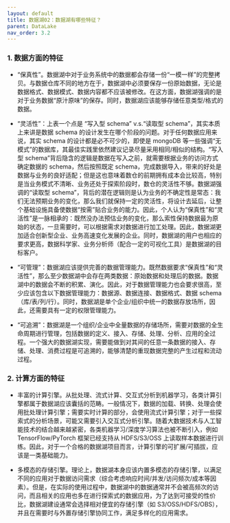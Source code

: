 ```yaml
---
layout: default
title: 数据湖02：数据湖有哪些特征？
parent: DataLake
nav_order: 3.2
---
```


### 1. 数据方面的特征

- “保真性”。数据湖中对于业务系统中的数据都会存储一份“一模一样”的完整拷贝。与数据仓库不同的地方在于，数据湖中必须要保存一份原始数据，无论是数据格式、数据模式、数据内容都不应该被修改。在这方面，数据湖强调的是对于业务数据“原汁原味”的保存。同时，数据湖应该能够存储任意类型/格式的数据。

- “灵活性”：上表一个点是 “写入型 schema” v.s.“读取型 schema”，其实本质上来讲是数据 schema 的设计发生在哪个阶段的问题。对于任何数据应用来说，其实 schema 的设计都是必不可少的，即使是 mongoDB 等一些强调“无模式”的数据库，其最佳实践里依然建议记录尽量采用相同/相似的结构。“写入型 schema”背后隐含的逻辑是数据在写入之前，就需要根据业务的访问方式确定数据的 schema，然后按照既定 schema，完成数据导入，带来的好处是数据与业务的良好适配；但是这也意味着数仓的前期拥有成本会比较高，特别是当业务模式不清晰、业务还处于探索阶段时，数仓的灵活性不够。数据湖强调的“读取型 schema”，背后的潜在逻辑则是认为业务的不确定性是常态：我们无法预期业务的变化，那么我们就保持一定的灵活性，将设计去延后，让整个基础设施具备使数据“按需”贴合业务的能力。因此，个人认为“保真性”和“灵活性”是一脉相承的：既然没办法预估业务的变化，那么索性保持数据最为原始的状态，一旦需要时，可以根据需求对数据进行加工处理。因此，数据湖更加适合创新型企业、业务高速变化发展的企业。同时，数据湖的用户也相应的要求更高，数据科学家、业务分析师（配合一定的可视化工具）是数据湖的目标客户。

- “可管理”：数据湖应该提供完善的数据管理能力。既然数据要求“保真性”和“灵活性”，那么至少数据湖中会存在两类数据：原始数据和处理后的数据。数据湖中的数据会不断的积累、演化。因此，对于数据管理能力也会要求很高，至少应该包含以下数据管理能力：数据源、数据连接、数据格式、数据 schema（库/表/列/行）。同时，数据湖是单个企业/组织中统一的数据存放场所，因此，还需要具有一定的权限管理能力。

- “可追溯”：数据湖是一个组织/企业中全量数据的存储场所，需要对数据的全生命周期进行管理，包括数据的定义、接入、存储、处理、分析、应用的全过程。一个强大的数据湖实现，需要能做到对其间的任意一条数据的接入、存储、处理、消费过程是可追溯的，能够清楚的重现数据完整的产生过程和流动过程。

### 2. 计算方面的特征

- 丰富的计算引擎。从批处理、流式计算、交互式分析到机器学习，各类计算引擎都属于数据湖应该囊括的范畴。一般情况下，数据的加载、转换、处理会使用批处理计算引擎；需要实时计算的部分，会使用流式计算引擎；对于一些探索式的分析场景，可能又需要引入交互式分析引擎。随着大数据技术与人工智能技术的结合越来越紧密，各类机器学习/深度学习算法也被不断引入，例如 TensorFlow/PyTorch 框架已经支持从 HDFS/S3/OSS 上读取样本数据进行训练。因此，对于一个合格的数据湖项目而言，计算引擎的可扩展/可插拔，应该是一类基础能力。

- 多模态的存储引擎。理论上，数据湖本身应该内置多模态的存储引擎，以满足不同的应用对于数据访问需求（综合考虑响应时间/并发/访问频次/成本等因素）。但是，在实际的使用过程中，数据湖中的数据通常并不会被高频次的访问，而且相关的应用也多在进行探索式的数据应用，为了达到可接受的性价比，数据湖建设通常会选择相对便宜的存储引擎（如 S3/OSS/HDFS/OBS），并且在需要时与外置存储引擎协同工作，满足多样化的应用需求。